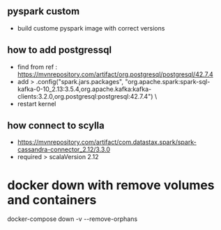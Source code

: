 ## pyspark custom
- build custome pyspark image with correct versions

## how to add postgressql
- find from ref : https://mvnrepository.com/artifact/org.postgresql/postgresql/42.7.4
- add > .config("spark.jars.packages", "org.apache.spark:spark-sql-kafka-0-10_2.13:3.5.4,org.apache.kafka:kafka-clients:3.2.0,org.postgresql:postgresql:42.7.4") \
-  restart kernel

## how connect to scylla
- https://mvnrepository.com/artifact/com.datastax.spark/spark-cassandra-connector_2.12/3.3.0
- required > scalaVersion 2.12


# docker down with remove volumes and containers
docker-compose down -v --remove-orphans
